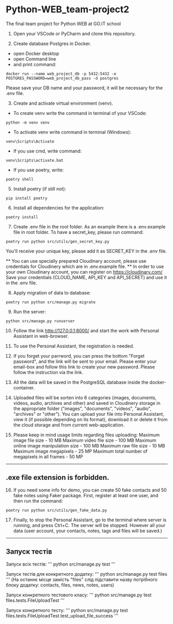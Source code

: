 # Python-WEB_team-project2
The final team project for Python WEB at GO.IT school

1) Open your VSCode or PyCharm and clone this repository.

2) Create database Postgres in Docker. 
- open Docker desktop
- open Command line 
- and print command:
```
docker run --name web_project_db -p 5432:5432 -e POSTGRES_PASSWORD=web_project_db_pass -d postgres
```
Please save your DB name and your password, it will be necessary for the .env file.

3)  Create and activate virtual environment (venv). 
- To create venv write the command in terminal of your VSCode:
```
python -m venv venv
```
- To activate venv write command in terminal (Windows):
```
venv\Scripts\Activate
```
- If you use cmd, write command:
```
venv\Scripts\activate.bat
```
- If you use poetry, write:
```
poetry shell
```

5) Install poetry (if still not):
```
pip install poetry
```

6) Install all dependencies for the application:
```
poetry install
```

7) Create .env file in the root folder. As an example there is a .env.example file in root folder.
To have a secret_key, please run command:
```
poetry run python src/utils/gen_secret_key.py
```
You'll receive your unique key, please add it as SECRET_KEY in the .env file.

** You can use specially prepared Cloudinary account, please use credentials for Cloudinery which are in .env.example file.
** In order to use your own Cloudinary account, you can register on https://cloudinary.com/ 
Save your credentials (CLOUD_NAME, API_KEY and API_SECRET) and use it in the .env file.

8) Apply migration of data to database:
```
poetry run python src/manage.py migrate
```
9) Run the server:
```
python src/manage.py runserver
```
10) Follow the link http://127.0.0.1:8000/ and start the work with Personal Assistant in web-browser.

11) To use the Personal Assistant, the registration is needed.

12) If you forget your parrword, you can press the bottom "Forget password", and the link will be sent to your email. Please enter your email-box and follow this link to create your new password. Please follow the instruction via the link.

13) All the data will be saved in the PostgreSQL database inside the docker-container.

14) Uploaded files will be sorten into 6 categories (images, documents, videos, audio, archives and other) and saved in Cloudinery storage in the appropriate folder ("images", "documents", "videos", "audio", "archives" or "other"). You can upload your file into Personal Assistant, view it (if possible depending on its format), download it or delete it from the cloud storage and from current web-application.

15) Please keep in mind usage limits regarding files uploading:
Maximum image file size - 10 MB
Maximum video file size - 100 MB
Maximum online image manipulation size - 100 MB
Maximum raw file size - 10 MB
Maximum image megapixels - 25 MP
Maximum total number of megapixels in all frames - 50 MP
--------------------------------------
.exe file extension is forbidden.
--------------------------------------

16) If you need some info for demo, you can create 50 fake contacts and 50 fake notes using Faker package.
First, register at least one user, and then run the command:
```
poetry run python src/utils/gen_fake_data.py
```

17) Finally, to stop the Personal Assistant, go to the terminal where server is running, and press Ctrl+C.
The server will be stopped. However all your data (user account, your contacts, notes, tags and files will be saved.)



-------------
Запуск тестів
-------------

Запуск всіх тестів:
'''
python src/manage.py test
''' 

Запуск тестів для конкретного додатку:
'''
python src/manage.py test files 
'''
(На останнє місце замість "files" слід підставити назву потрібного блоку додатку: contacts, files, news, notes, users)

Запуск конкретного тестового класу:
'''
python src/manage.py test files.tests.FileUploadTest
'''

Запуск конкретного тесту:
'''
python src/manage.py test files.tests.FileUploadTest.test_upload_file_success
'''

